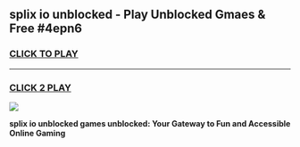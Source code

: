 
## splix io unblocked - Play Unblocked Gmaes & Free #4epn6
<h3>
<a href="https://news.freeplayer.one?title=splix_io_unblocked&ref=24F">CLICK TO PLAY</a></h3>
<hr>

<h3>
<a href="https://news.freeplayer.one?title=splix_io_unblocked&ref=24F">CLICK 2 PLAY</a>
  
</h3>

<a href="https://news.freeplayer.one?title=splix_io_unblocked&ref=24F/"><img src="https://clearcache.store/games.png"></a>


**splix io unblocked games unblocked: Your Gateway to Fun and Accessible Online Gaming**

